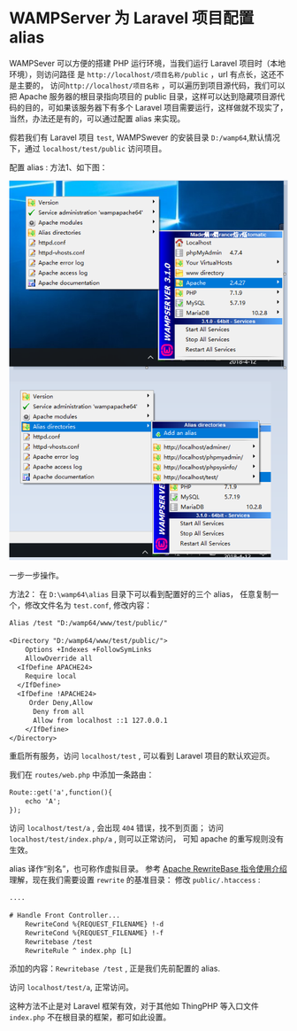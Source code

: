# WAMPServer 为 Laravel 项目配置 alias

WAMPSever 可以方便的搭建 PHP 运行环境，当我们运行 Laravel 项目时（本地环境），则访问路径 是 `http://localhost/项目名称/public` ，url 有点长，这还不是主要的， 访问`http://localhost/项目名称` ，可以遍历到项目源代码，我们可以把 Apache 服务器的根目录指向项目的 public 目录，这样可以达到隐藏项目源代码的目的，可如果该服务器下有多个 Laravel 项目需要运行，这样做就不现实了， 当然，办法还是有的，可以通过配置 alias 来实现。

假若我们有 Laravel 项目 `test`, WAMPSwever 的安装目录 `D:/wamp64`,默认情况下，通过 `localhost/test/public` 访问项目。

配置 alias :
方法1、如下图：

![](./src/01rV7UQCfS.png)

一步一步操作。

方法2：
在 `D:\wamp64\alias` 目录下可以看到配置好的三个 alias， 任意复制一个，修改文件名为 `test.conf`, 修改内容：

```
Alias /test "D:/wamp64/www/test/public/"

<Directory "D:/wamp64/www/test/public/">
    Options +Indexes +FollowSymLinks
    AllowOverride all
  <IfDefine APACHE24>
    Require local
  </IfDefine>
  <IfDefine !APACHE24>
     Order Deny,Allow
	  Deny from all
	  Allow from localhost ::1 127.0.0.1
	</IfDefine>
</Directory>
```

重启所有服务，访问 `localhost/test` , 可以看到 Laravel 项目的默认欢迎页。

我们在 `routes/web.php` 中添加一条路由：

```
Route::get('a',function(){
    echo 'A';
});
```

访问 `localhost/test/a` , 会出现 `404` 错误，找不到页面；
访问 `localhost/test/index.php/a` , 则可以正常访问， 可知 apache 的重写规则没有生效。

alias 译作“别名”，也可称作虚拟目录。 参考 [Apache RewriteBase 指令使用介绍](http://www.jb51.net/article/82157.htm) 理解，现在我们需要设置 `rewrite` 的基准目录：
修改 `public/.htaccess` :

```
....

# Handle Front Controller...
    RewriteCond %{REQUEST_FILENAME} !-d
    RewriteCond %{REQUEST_FILENAME} !-f
    Rewritebase /test
    RewriteRule ^ index.php [L]
```

添加的内容：`Rewritebase /test` , 正是我们先前配置的 alias.

访问 `localhost/test/a`, 正常访问。

这种方法不止是对 Laravel 框架有效，对于其他如 ThingPHP 等入口文件 `index.php` 不在根目录的框架，都可如此设置。